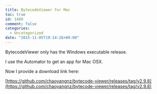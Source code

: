 ```yaml
---
title: BytecodeViewer for Mac
toc: true
id: 1460
comment: false
categories:
  - Uncategorized
date: "2015-11-05T19:14:26+00:00"
---
```


BytecodeViewer only has the Windows executable release.

I use the Automator to get an app for Mac OSX.

Now I provide a download link here:

[https://github.com/chaoyangnz/bytecode-viewer/releases/tag/v2.9.8](https://github.com/chaoyangnz/bytecode-viewer/releases/tag/v2.9.8)



